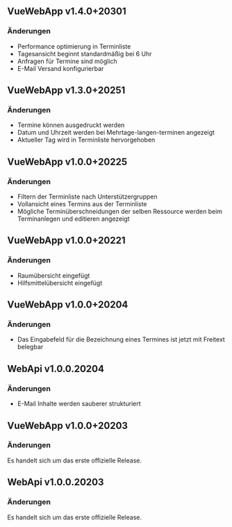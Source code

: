 ## VueWebApp v1.4.0+20301

### Änderungen

* Performance optimierung in Terminliste
* Tagesansicht beginnt standardmäßig bei 6 Uhr
* Anfragen für Termine sind möglich
* E-Mail Versand konfigurierbar

## VueWebApp v1.3.0+20251

### Änderungen

* Termine können ausgedruckt werden
* Datum und Uhrzeit werden bei Mehrtage-langen-terminen angezeigt
* Aktueller Tag wird in Terminliste hervorgehoben

## VueWebApp v1.0.0+20225

### Änderungen

* Filtern der Terminliste nach Unterstützergruppen
* Vollansicht eines Termins aus der Terminliste
* Mögliche Terminüberschneidungen der selben Ressource werden beim Terminanlegen und editieren angezeigt

## VueWebApp v1.0.0+20221

### Änderungen

* Raumübersicht eingefügt
* Hilfsmittelübersicht eingefügt


<a name="VueWebApp_v1.0.0+20204"></a>
## VueWebApp v1.0.0+20204

### Änderungen

* Das Eingabefeld für die Bezeichnung eines Termines ist jetzt mit Freitext belegbar

<a name="WebApi_v1.0.0.20204"></a>
## WebApi v1.0.0.20204

### Änderungen

* E-Mail Inhalte werden sauberer strukturiert

<a name="VueWebApp_v1.0.0+20203"></a>
## VueWebApp v1.0.0+20203

### Änderungen

Es handelt sich um das erste offizielle Release.

<a name="WebApi_v1.0.0.20203"></a>
## WebApi v1.0.0.20203

### Änderungen

Es handelt sich um das erste offizielle Release.
